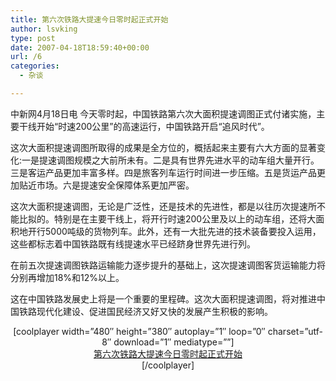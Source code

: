 ```yaml
---
title: 第六次铁路大提速今日零时起正式开始
author: lsvking
type: post
date: 2007-04-18T18:59:40+00:00
url: /6
categories:
  - 杂谈

---
```

中新网4月18日电 今天零时起，中国铁路第六次大面积提速调图正式付诸实施，主要干线开始“时速200公里”的高速运行，中国铁路开启“追风时代”。

这次大面积提速调图所取得的成果是全方位的，概括起来主要有六大方面的显著变化:一是提速调图规模之大前所未有。二是具有世界先进水平的动车组大量开行。三是客运产品更加丰富多样。四是旅客列车运行时间进一步压缩。五是货运产品更加贴近市场。六是提速安全保障体系更加严密。

这次大面积提速调图，无论是广泛性，还是技术的先进性，都是以往历次提速所不能比拟的。特别是在主要干线上，将开行时速200公里及以上的动车组，还将大面积地开行5000吨级的货物列车。此外，还有一大批先进的技术装备要投入运用，这些都标志着中国铁路既有线提速水平已经跻身世界先进行列。

在前五次提速调图铁路运输能力逐步提升的基础上，这次提速调图客货运输能力将分别再增加18%和12%以上。

这在中国铁路发展史上将是一个重要的里程碑。这次大面积提速调图，将对推进中国铁路现代化建设、促进国民经济又好又快的发展产生积极的影响。

<center>
  [coolplayer width=&#8221;480&#8243; height=&#8221;380&#8243; autoplay=&#8221;1&#8243; loop=&#8221;0&#8243; charset=&#8221;utf-8&#8243; download=&#8221;1&#8243; mediatype=&#8221;&#8221;]<br /> <a href="mms://nv.sina.com.cn/news/2007/04/18375732.wmv">第六次铁路大提速今日零时起正式开始</a><br /> [/coolplayer]
</center>